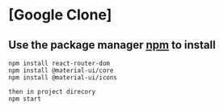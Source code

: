 # [Google Clone]

## Use the package manager [npm](https://www.npmjs.com/) to install
```
npm install react-router-dom
npm install @material-ui/core
npm install @material-ui/icons

then in project direcory
npm start
```
